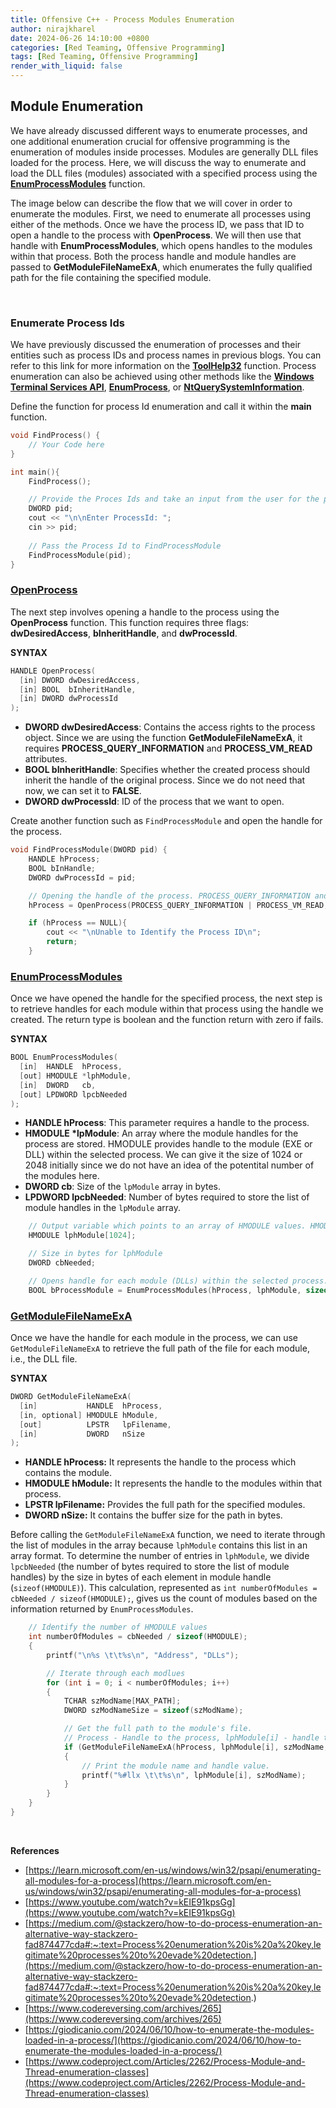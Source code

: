 ```yaml
---
title: Offensive C++ - Process Modules Enumeration
author: nirajkharel
date: 2024-06-26 14:10:00 +0800
categories: [Red Teaming, Offensive Programming]
tags: [Red Teaming, Offensive Programming]
render_with_liquid: false
---
```



## Module Enumeration
We have already discussed different ways to enumerate processes, and one additional enumeration crucial for offensive programming is the enumeration of modules inside processes. Modules are generally DLL files loaded for the process. Here, we will discuss the way to enumerate and load the DLL files (modules) associated with a specified process using the **[EnumProcessModules](https://learn.microsoft.com/en-us/windows/win32/api/psapi/nf-psapi-enumprocessmodules)** function.

The image below can describe the flow that we will cover in order to enumerate the modules. First, we need to enumerate all processes using either of the methods. Once we have the process ID, we pass that ID to open a handle to the process with **OpenProcess**. We will then use that handle with **EnumProcessModules**, which opens handles to the modules within that process. Both the process handle and module handles are passed to **GetModuleFileNameExA**, which enumerates the fully qualified path for the file containing the specified module.


<br>
<img alt="" class="bf jp jq dj" loading="lazy" role="presentation" src="https://raw.githubusercontent.com/nirajkharel/nirajkharel.github.io/master/assets/img/images/dll-enumeration.png">

### Enumerate Process Ids
We have previously discussed the enumeration of processes and their entities such as process IDs and process names in previous blogs. You can refer to this link for more information on the **[ToolHelp32](https://nirajkharel.com.np/posts/process-enumeration-toolhelp32/)** function. Process enumeration can also be achieved using other methods like the **[Windows Terminal Services API](https://nirajkharel.com.np/posts/process-enumeration-windows-terminal-services/)**, **[EnumProcess](https://nirajkharel.com.np/posts/process-enumeration-enum-process/)**, or **[NtQuerySystemInformation](https://nirajkharel.com.np/posts/process-enumeration-ntqueryinformation/)**.

Define the function for process Id enumeration and call it within the **main** function.
```c++
void FindProcess() {
    // Your Code here
}

int main(){
    FindProcess();

    // Provide the Proces Ids and take an input from the user for the process they want to enumerate the modules for.
    DWORD pid;
    cout << "\n\nEnter ProcessId: ";
    cin >> pid;
    
    // Pass the Process Id to FindProcessModule
    FindProcessModule(pid);
}
```
### [OpenProcess](https://learn.microsoft.com/en-us/windows/win32/api/processthreadsapi/nf-processthreadsapi-openprocess)
The next step involves opening a handle to the process using the **OpenProcess** function. This function requires three flags: **dwDesiredAccess**, **bInheritHandle**, and **dwProcessId**.


**SYNTAX**
```c++
HANDLE OpenProcess(
  [in] DWORD dwDesiredAccess,
  [in] BOOL  bInheritHandle,
  [in] DWORD dwProcessId
);
```
- **DWORD dwDesiredAccess**: Contains the access rights to the process object. Since we are using the function **GetModuleFileNameExA**, it requires **PROCESS_QUERY_INFORMATION** and **PROCESS_VM_READ** attributes.
- **BOOL bInheritHandle**: Specifies whether the created process should inherit the handle of the original process. Since we do not need that now, we can set it to **FALSE**.
- **DWORD dwProcessId**: ID of the process that we want to open.

Create another function such as `FindProcessModule` and open the handle for the process.

```c++
void FindProcessModule(DWORD pid) {
    HANDLE hProcess;
    BOOL bInHandle;
    DWORD dwProcessId = pid;

    // Opening the handle of the process. PROCESS_QUERY_INFORMATION and PROCESS_VM_READ is needed for GetModuleFileNameEx function
    hProcess = OpenProcess(PROCESS_QUERY_INFORMATION | PROCESS_VM_READ, FALSE, dwProcessId);

    if (hProcess == NULL){
        cout << "\nUnable to Identify the Process ID\n";
        return;
    }
```
### [EnumProcessModules](https://learn.microsoft.com/en-us/windows/win32/api/psapi/nf-psapi-enumprocessmodules)
Once we have opened the handle for the specified process, the next step is to retrieve handles for each module within that process using the handle we created. The return type is boolean and the function return with zero if fails.

**SYNTAX**
```c++
BOOL EnumProcessModules(
  [in]  HANDLE  hProcess,
  [out] HMODULE *lphModule,
  [in]  DWORD   cb,
  [out] LPDWORD lpcbNeeded
);
```
- **HANDLE hProcess**: This parameter requires a handle to the process.
- **HMODULE \*lpModule**: An array where the module handles for the process are stored.  HMODULE provides handle to the module (EXE or DLL) within the selected process. We can give it the size of 1024 or 2048 initially since we do not have an idea of the potentital number of the  modules here.
- **DWORD cb**: Size of the `lpModule` array in bytes.
- **LPDWORD lpcbNeeded**: Number of bytes required to store the list of module handles in the `lpModule` array.

```c++
    // Output variable which points to an array of HMODULE values. HMODULE provides handle to the module (EXE or DLL) within the selected process.
    HMODULE lphModule[1024];

    // Size in bytes for lphModule
    DWORD cbNeeded;

    // Opens handle for each module (DLLs) within the selected process.
    BOOL bProcessModule = EnumProcessModules(hProcess, lphModule, sizeof(lphModule), &cbNeeded);
```

### [GetModuleFileNameExA](https://learn.microsoft.com/en-us/windows/win32/api/psapi/nf-psapi-getmodulefilenameexa)
Once we have the handle for each module in the process, we can use `GetModuleFileNameExA` to retrieve the full path of the file for each module, i.e., the DLL file. 

**SYNTAX**
```c++
DWORD GetModuleFileNameExA(
  [in]           HANDLE  hProcess,
  [in, optional] HMODULE hModule,
  [out]          LPSTR   lpFilename,
  [in]           DWORD   nSize
);
```

- **HANDLE hProcess:** It represents the handle to the process which contains the module.
- **HMODULE hModule:** It represents the handle to the modules within that process.
- **LPSTR lpFilename:** Provides the full path for the specified modules.
- **DWORD nSize:** It contains the buffer size for the path in bytes.

Before calling the `GetModuleFileNameExA` function, we need to iterate through the list of modules in the array because `lphModule` contains this list in an array format. To determine the number of entries in `lphModule`, we divide `lpcbNeeded` (the number of bytes required to store the list of module handles) by the size in bytes of each element in module handle (`sizeof(HMODULE)`). This calculation, represented as `int numberOfModules = cbNeeded / sizeof(HMODULE);`, gives us the count of modules based on the information returned by `EnumProcessModules`.


```c++
    // Identify the number of HMODULE values
    int numberOfModules = cbNeeded / sizeof(HMODULE);
    {
        printf("\n%s \t\t%s\n", "Address", "DLLs");

        // Iterate through each modlues
        for (int i = 0; i < numberOfModules; i++)
        {
            TCHAR szModName[MAX_PATH];
            DWORD szModNameSize = sizeof(szModName);

            // Get the full path to the module's file.
            // Process - Handle to the process, lphModule[i] - handle to the module, szModName - Filename (Output) that means it provides DLL, szModNameSize - size of the buffer
            if (GetModuleFileNameExA(hProcess, lphModule[i], szModName,szModNameSize))
            {
                // Print the module name and handle value.
                printf("%#llx \t\t%s\n", lphModule[i], szModName);
            }
        }
    }
}
```

<br>
<img alt="" class="bf jp jq dj" loading="lazy" role="presentation" src="https://raw.githubusercontent.com/nirajkharel/nirajkharel.github.io/master/assets/img/images/process-enum-5.gif">


**References**
- [https://learn.microsoft.com/en-us/windows/win32/psapi/enumerating-all-modules-for-a-process](https://learn.microsoft.com/en-us/windows/win32/psapi/enumerating-all-modules-for-a-process)
- [https://www.youtube.com/watch?v=kEIE91kpsGg](https://www.youtube.com/watch?v=kEIE91kpsGg)
- [https://medium.com/@stackzero/how-to-do-process-enumeration-an-alternative-way-stackzero-fad874477cda#:~:text=Process%20enumeration%20is%20a%20key,legitimate%20processes%20to%20evade%20detection.](https://medium.com/@stackzero/how-to-do-process-enumeration-an-alternative-way-stackzero-fad874477cda#:~:text=Process%20enumeration%20is%20a%20key,legitimate%20processes%20to%20evade%20detection.)
- [https://www.codereversing.com/archives/265](https://www.codereversing.com/archives/265)
- [https://giodicanio.com/2024/06/10/how-to-enumerate-the-modules-loaded-in-a-process/](https://giodicanio.com/2024/06/10/how-to-enumerate-the-modules-loaded-in-a-process/)
- [https://www.codeproject.com/Articles/2262/Process-Module-and-Thread-enumeration-classes](https://www.codeproject.com/Articles/2262/Process-Module-and-Thread-enumeration-classes)